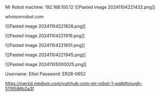 Mr Robot machine: 192.168.100.12
![[Pasted image 20241104221432.png]]

whoismrrobot.com


![[Pasted image 20241104221828.png]]

![[Pasted image 20241104221919.png]]

![[Pasted image 20241104221931.png]]

![[Pasted image 20241104221945.png]]

![[Pasted image 20241105000025.png]]

Username: Elliot
Password: ER28-0652

https://nwrzd.medium.com/vulnhub-com-mr-robot-1-walkthrough-5119586b2a3f